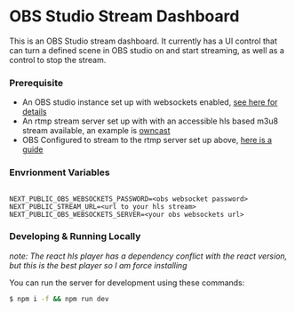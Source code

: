 # OBS Studio Stream Dashboard

This is an OBS Studio stream dashboard. It currently has a UI control that can turn a defined scene in OBS studio on and start streaming, as well as a control to stop the stream.

### Prerequisite

- An OBS studio instance set up with websockets enabled, [see here for details](https://github.com/obsproject/obs-websocket)
- An rtmp stream server set up with with an accessible hls based m3u8 stream available, an example is [owncast](https://owncast.online/quickstart/)
- OBS Configured to stream to the rtmp server set up above, [here is a guide](https://mslivecdn.com/blog/obs-custom-rtmp-server/)

### Envrionment Variables

```dotenv

NEXT_PUBLIC_OBS_WEBSOCKETS_PASSWORD=<obs websocket password>
NEXT_PUBLIC_STREAM_URL=<url to your hls stream>
NEXT_PUBLIC_OBS_WEBSOCKETS_SERVER=<your obs websockets url>

```

### Developing & Running Locally

_note: The react hls player has a dependency conflict with the react version, but this is the best player so I am force installing_ 

You can run the server for development using these commands:
```bash
$ npm i -f && npm run dev
```

